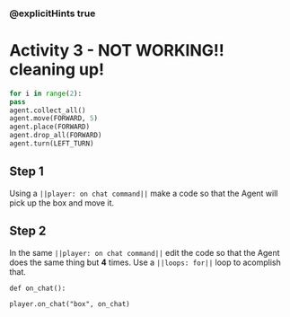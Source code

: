 ### @explicitHints true

# Activity 3 - NOT WORKING!! cleaning up!

```python
for i in range(2):
pass
agent.collect_all()
agent.move(FORWARD, 5)
agent.place(FORWARD)
agent.drop_all(FORWARD)
agent.turn(LEFT_TURN)
```

## Step 1
Using a `||player: on chat command||` make a code so that the Agent will pick up the box and move it.

## Step 2
In the same `||player: on chat command||` edit the code so that the Agent does the same thing but **4** times. Use a `||loops: for||` loop to acomplish that.


```template
def on_chat():

player.on_chat("box", on_chat)
``` 